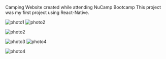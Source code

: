Camping Website created while attending NuCamp Bootcamp
This project was my first project using React-Native. 

![photo1](https://github.com/user-attachments/assets/3139276f-8171-425d-a222-4ee1eca1d32d) ![photo2](https://github.com/user-attachments/assets/318eb429-9969-498a-9cbf-46a28d9bda01)

![photo2](https://github.com/user-attachments/assets/318eb429-9969-498a-9cbf-46a28d9bda01)

![photo3](https://github.com/user-attachments/assets/6af5d98f-11d8-47af-a32e-ec9947bf4053) ![photo4](https://github.com/user-attachments/assets/d132c609-2442-4edb-9be5-f06ae3d64a9e)

![photo4](https://github.com/user-attachments/assets/d132c609-2442-4edb-9be5-f06ae3d64a9e)
